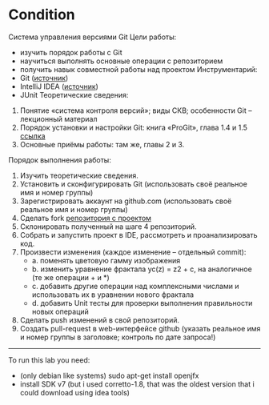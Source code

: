 # Condition

Система управления версиями Git
Цели работы:

- изучить порядок работы с Git
- научиться выполнять основные операции с репозиторием
- получить навык совместной работы над проектом
Инструментарий:
- Git ([источник](https://git-scm.com/downloads))
- IntelliJ IDEA ([источник](https://www.jetbrains.com/idea/download/))
- JUnit
Теоретические сведения:

1. Понятие «система контроля версий»; виды СКВ; особенности Git – лекционный материал
2. Порядок установки и настройки Git: книга «ProGit», глава 1.4 и 1.5
[ссылка](https://git-scm.com/book/ru/v2)
3. Основные приёмы работы: там же, главы 2 и 3.

Порядок выполнения работы:

1. Изучить теоретические сведения.
2. Установить и сконфигурировать Git (использовать своё реальное имя и номер группы)
3. Зарегистрировать аккаунт на github.com (использовать своё реальное имя и номер группы)
4. Сделать fork [репозитория с проектом](https://github.com/pvmbsuir/laba1)
5. Склонировать полученный на шаге 4 репозиторий.
6. Собрать и запустить проект в IDE, рассмотреть и проанализировать код.
7. Произвести изменения (каждое изменение – отдельный commit):
   - a. поменять цветовую гамму изображения
   - b. изменить уравнение фрактала yc(z) = z2 + c, на аналогичное (те же операции + и *)
   - c. добавить другие операции над комплексными числами и использовать их в уравнении нового фрактала
   - d. добавить Unit тесты для проверки выполнения правильности новых операций
8. Сделать push изменений в свой репозиторий.
9. Создать pull-request в web-интерфейсе github (указать реальное имя и номер группы в заголовке; контроль по дате запроса!)

---

To run this lab you need:

- (only debian like systems) sudo apt-get install openjfx
- install SDK v7 (but i used corretto-1.8, that was the oldest version that i could download using idea tools)
